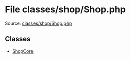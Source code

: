 File classes/shop/Shop.php
=========

Source: [classes/shop/Shop.php](https://github.com/PrestaShop/PrestaShop/blob/1.6.1.2/classes/shop/Shop.php)


Classes
-------

* [ShopCore](class.ShopCore.md)


